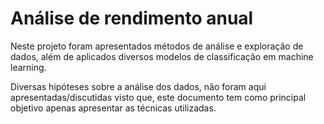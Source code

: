#  Análise de rendimento anual

Neste projeto foram apresentados métodos de análise e exploração de dados, além de aplicados diversos modelos de classificação em machine learning.

Diversas hipóteses sobre a análise dos dados, não foram aqui apresentadas/discutidas visto que, este documento tem como principal objetivo apenas apresentar as técnicas utilizadas. 
